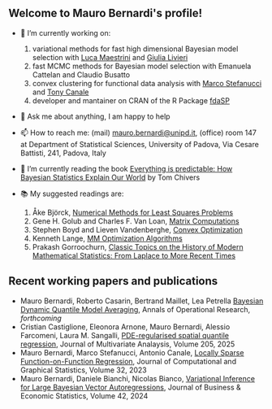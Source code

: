 ## Welcome to Mauro Bernardi's profile! 

- 🔭 I’m currently working on:
  1. variational methods for fast high dimensional Bayesian model selection with [Luca Maestrini](https://sites.google.com/view/lucamaestrini) and [Giulia Livieri](https://www.lse.ac.uk/statistics/people/giulia-livieri)
  2. fast MCMC methods for Bayesian model selection with Emanuela Cattelan and Claudio Busatto
  3. convex clustering for functional data analysis with [Marco Stefanucci](https://marcostefanucci.github.io/) and [Tony Canale](https://tonycanale.github.io/)
  4. developer and mantainer on CRAN of the R Package [fdaSP](https://cran.r-project.org/web/packages/fdaSP/index.html)
     
- 💬 Ask me about anything, I am happy to help
- 📫 How to reach me: (mail) mauro.bernardi@unipd.it, (office) room 147 at Department of Statistical Sciences, University of Padova, Via Cesare Battisti, 241, Padova, Italy
- 🌱 I’m currently reading the book [Everything is predictable: How Bayesian Statistics Explain Our World](https://www.goodreads.com/book/show/199798096-everything-is-predictable) by Tom Chivers
- 📚 My suggested readings are:
  1. Åke Björck, [Numerical Methods for Least Squares Problems](https://epubs.siam.org/doi/book/10.1137/1.9781611971484)
  2. Gene H. Golub and Charles F. Van Loan, [Matrix Computations](https://epubs.siam.org/doi/book/10.1137/1.9781421407944)
  3. Stephen Boyd and Lieven Vandenberghe, [Convex Optimization](https://web.stanford.edu/~boyd/cvxbook/bv_cvxbook.pdf)
  4. Kenneth Lange, [MM Optimization Algorithms](https://epubs.siam.org/doi/book/10.1137/1.9781611974409)
  5. Prakash Gorroochurn, [Classic Topics on the History of Modern Mathematical Statistics: From Laplace to More Recent Times](https://www.goodreads.com/book/show/26518444-classic-topics-on-the-history-of-modern-mathematical-statistics)

## Recent working papers and publications
- Mauro Bernardi, Roberto Casarin, Bertrand Maillet, Lea Petrella [Bayesian Dynamic Quantile Model Averaging](https://arxiv.org/html/1602.00856v2), Annals of Operational Research, *forthcoming*
- Cristian Castiglione, Eleonora Arnone, Mauro Bernardi, Alessio Farcomeni, Laura M. Sangalli, [PDE-regularised spatial quantile regression](https://www.sciencedirect.com/science/article/pii/S0047259X24000885), Journal of Multivariate Analaysis, Volume 205, 2025
- Mauro Bernardi, Marco Stefanucci, Antonio Canale, [Locally Sparse Function-on-Function Regression](https://www.tandfonline.com/doi/abs/10.1080/10618600.2022.2130926), Journal of Computational and Graphical Statistics, Volume 32, 2023
- Mauro Bernardi, Daniele Bianchi, Nicolas Bianco, [Variational Inference for Large Bayesian Vector Autoregressions](https://www.tandfonline.com/doi/full/10.1080/07350015.2023.2290716), Journal of Business \& Economic Statistics, Volume 42, 2024



    

<!--
**maurobernardi/maurobernardi** is a ✨ _special_ ✨ repository because its `README.md` (this file) appears on your GitHub profile.

Here are some ideas to get you started:

- 🔭 I’m currently working on zio
- 🌱 I’m currently learning ...
- 👯 I’m looking to collaborate on ...
- 🤔 I’m looking for help with ...
- 💬 Ask me about ...
- 📫 How to reach me: ...
- 😄 Pronouns: ...
- ⚡ Fun fact: ...
-->
